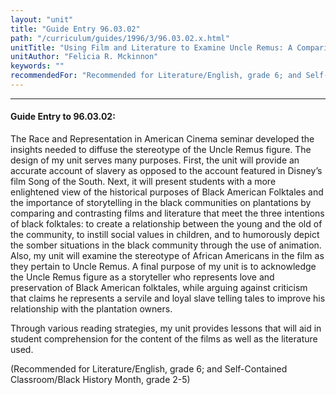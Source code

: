 ```yaml
---
layout: "unit"
title: "Guide Entry 96.03.02"
path: "/curriculum/guides/1996/3/96.03.02.x.html"
unitTitle: "Using Film and Literature to Examine Uncle Remus: A Comparison and Analysis of the Film Song of the South"
unitAuthor: "Felicia R. Mckinnon"
keywords: ""
recommendedFor: "Recommended for Literature/English, grade 6; and Self-Contained Classroom/Black History Month, grade 2-5"
---
```

<body>
<hr/>
 <h4>
  Guide Entry to 96.03.02:
 </h4>
 The Race and Representation in American Cinema seminar developed the insights needed to diffuse the stereotype of the Uncle Remus figure. The design of my unit serves many purposes. First, the unit will provide an accurate account of slavery as opposed to the account featured in Disney’s film Song of the South. Next, it will present students with a more enlightened view of the historical purposes of Black American Folktales and the importance of storytelling in the black communities on plantations by comparing and contrasting films and literature that meet the three intentions of black folktales: to create a relationship between the young and the old of the community, to instill social values in children, and to humorously depict the somber situations in the black community through the use of animation. Also, my unit will examine the stereotype of African Americans in the film as they pertain to Uncle Remus. A final purpose of my unit is to acknowledge the Uncle Remus figure as a storyteller who represents love and preservation of Black American folktales, while arguing against criticism that claims he represents a servile and loyal slave telling tales to improve his relationship with the plantation owners.
 <p>
  Through various reading strategies, my unit provides lessons that will aid in student comprehension for the content of the films as well as the literature used.
 </p>
 <p>
  (Recommended for Literature/English, grade 6; and Self-Contained Classroom/Black History Month, grade 2-5)
 </p>

</body>
